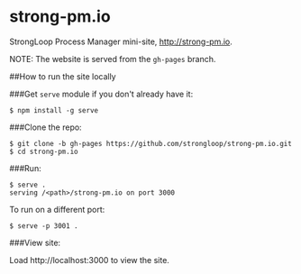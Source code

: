 strong-pm.io
===========

StrongLoop Process Manager mini-site, http://strong-pm.io.

NOTE: The website is served from the `gh-pages` branch.

##How to run the site locally

###Get `serve` module if you don't already have it:

   ```$ npm install -g serve```

###Clone the repo:

```
$ git clone -b gh-pages https://github.com/strongloop/strong-pm.io.git 
$ cd strong-pm.io
```

###Run:

```
$ serve .
serving /<path>/strong-pm.io on port 3000
```

To run on a different port:

```
$ serve -p 3001 .
```

###View site:

Load http://localhost:3000 to view the site.
